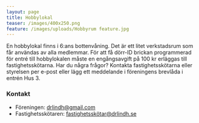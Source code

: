 ```yaml
---
layout: page
title: Hobbylokal
teaser: /images/400x250.png
feature: /images/uploads/Hobbyrum feature.jpg
---
```

En hobbylokal finns i 6:ans bottenvåning. Det är ett litet verkstadsrum som får användas av alla medlemmar. För att få dörr-ID brickan programmerad för entré till hobbylokalen måste en engångsavgift på 100 kr erläggas till fastighetsskötarna.
Har du några frågor? Kontakta fastighetsskötarna eller styrelsen per e-post eller lägg ett meddelande i föreningens brevlåda i entrén Hus 3.

### Kontakt

* Föreningen: drlindh@gmail.com
* Fastighetsskötaren: fastighetsskötar@drlindh.se
